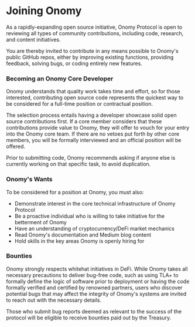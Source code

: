 # Joining Onomy

As a rapidly-expanding open source initiative, Onomy Protocol is open to reviewing all types of community contributions, including code, research, and content initiatives.&#x20;

You are thereby invited to contribute in any means possible to Onomy's public GitHub repos, either by improving existing functions, providing feedback, solving bugs, or coding entirely new features.&#x20;

### Becoming an Onomy Core Developer

Onomy understands that quality work takes time and effort, so for those interested, contributing open source code represents the quickest way to be considered for a full-time position or contractual position.&#x20;

The selection process entails having a developer showcase solid open source contributions first. If a core member considers that these contributions provide value to Onomy, they will offer to vouch for your entry into the Onomy core team. If there are no vetoes put forth by other core members, you will be formally interviewed and an official position will be offered.

Prior to submitting code, Onomy recommends asking if anyone else is currently working on that specific task, to avoid duplication. &#x20;

### Onomy's Wants

To be considered for a position at Onomy, you must also:

* Demonstrate interest in the core technical infrastructure of Onomy Protocol
* Be a proactive individual who is willing to take initiative for the betterment of Onomy
* Have an understanding of cryptocurrency/DeFi market mechanics
* Read Onomy's documentation and Medium blog content
* Hold skills in the key areas Onomy is openly hiring for

### Bounties

Onomy strongly respects whitehat initiatives in DeFi. While Onomy takes all necessary precautions to deliver bug-free code, such as using TLA+ to formally define the logic of software prior to deployment or having the code formally verified and certified by renowned partners, users who discover potential bugs that may affect the integrity of Onomy's systems are invited to reach out with the necessary details.&#x20;

Those who submit bug reports deemed as relevant to the success of the protocol will be eligible to receive bounties paid out by the Treasury.&#x20;

